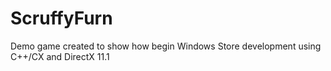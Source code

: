 # ScruffyFurn
Demo game created to show how begin Windows Store development using C++/CX and DirectX 11.1
